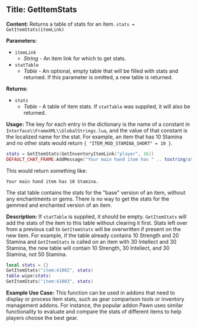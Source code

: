 ## Title: GetItemStats

**Content:**
Returns a table of stats for an item.
`stats = GetItemStats(itemLink)`

**Parameters:**
- `itemLink`
  - *String* - An item link for which to get stats.
- `statTable`
  - *Table* - An optional, empty table that will be filled with stats and returned. If this parameter is omitted, a new table is returned.

**Returns:**
- `stats`
  - *Table* - A table of item stats. If `statTable` was supplied, it will also be returned.

**Usage:**
The key for each entry in the dictionary is the name of a constant in `Interface\\FrameXML\\GlobalStrings.lua`, and the value of that constant is the localized name for the stat. For example, an item that has 10 Stamina and no other stats would return `{ "ITEM_MOD_STAMINA_SHORT" = 10 }`.

```lua
stats = GetItemStats(GetInventoryItemLink("player", 16))
DEFAULT_CHAT_FRAME:AddMessage("Your main hand item has " .. tostring(stats or 0) .. " " .. ITEM_MOD_STAMINA_SHORT .. ".")
```

This would return something like:
```
Your main hand item has 10 Stamina.
```

The stat table contains the stats for the "base" version of an item, without any enchantments or gems. There is no way to get the stats for the gemmed and enchanted version of an item.

**Description:**
If `statTable` is supplied, it should be empty. `GetItemStats` will add the stats of the item to this table without clearing it first. Stats left over from a previous call to `GetItemStats` will be overwritten if present on the new item. For example, if the table already contains 10 Strength and 20 Stamina and `GetItemStats` is called on an item with 30 Intellect and 30 Stamina, the new table will contain 10 Strength, 30 Intellect, and 30 Stamina, not 50 Stamina.

```lua
local stats = {}
GetItemStats("item:41002", stats)
table.wipe(stats)
GetItemStats("item:41003", stats)
```

**Example Use Case:**
This function can be used in addons that need to display or process item stats, such as gear comparison tools or inventory management addons. For instance, the popular addon Pawn uses similar functionality to evaluate and compare the stats of different items to help players choose the best gear.